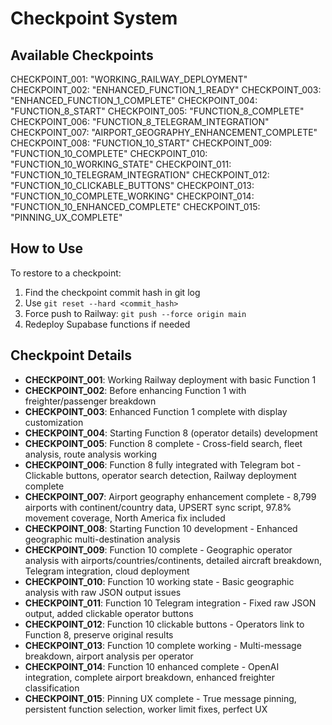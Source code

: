 # Checkpoint System

## Available Checkpoints

CHECKPOINT_001: "WORKING_RAILWAY_DEPLOYMENT"
CHECKPOINT_002: "ENHANCED_FUNCTION_1_READY" 
CHECKPOINT_003: "ENHANCED_FUNCTION_1_COMPLETE"
CHECKPOINT_004: "FUNCTION_8_START"
CHECKPOINT_005: "FUNCTION_8_COMPLETE"
CHECKPOINT_006: "FUNCTION_8_TELEGRAM_INTEGRATION"
CHECKPOINT_007: "AIRPORT_GEOGRAPHY_ENHANCEMENT_COMPLETE"
CHECKPOINT_008: "FUNCTION_10_START"
CHECKPOINT_009: "FUNCTION_10_COMPLETE"
CHECKPOINT_010: "FUNCTION_10_WORKING_STATE"
CHECKPOINT_011: "FUNCTION_10_TELEGRAM_INTEGRATION"
CHECKPOINT_012: "FUNCTION_10_CLICKABLE_BUTTONS"
CHECKPOINT_013: "FUNCTION_10_COMPLETE_WORKING"
CHECKPOINT_014: "FUNCTION_10_ENHANCED_COMPLETE"
CHECKPOINT_015: "PINNING_UX_COMPLETE"

## How to Use

To restore to a checkpoint:
1. Find the checkpoint commit hash in git log
2. Use `git reset --hard <commit_hash>`
3. Force push to Railway: `git push --force origin main`
4. Redeploy Supabase functions if needed

## Checkpoint Details

- **CHECKPOINT_001**: Working Railway deployment with basic Function 1
- **CHECKPOINT_002**: Before enhancing Function 1 with freighter/passenger breakdown  
- **CHECKPOINT_003**: Enhanced Function 1 complete with display customization
- **CHECKPOINT_004**: Starting Function 8 (operator details) development
- **CHECKPOINT_005**: Function 8 complete - Cross-field search, fleet analysis, route analysis working
- **CHECKPOINT_006**: Function 8 fully integrated with Telegram bot - Clickable buttons, operator search detection, Railway deployment complete
- **CHECKPOINT_007**: Airport geography enhancement complete - 8,799 airports with continent/country data, UPSERT sync script, 97.8% movement coverage, North America fix included
- **CHECKPOINT_008**: Starting Function 10 development - Enhanced geographic multi-destination analysis
- **CHECKPOINT_009**: Function 10 complete - Geographic operator analysis with airports/countries/continents, detailed aircraft breakdown, Telegram integration, cloud deployment
- **CHECKPOINT_010**: Function 10 working state - Basic geographic analysis with raw JSON output issues
- **CHECKPOINT_011**: Function 10 Telegram integration - Fixed raw JSON output, added clickable operator buttons
- **CHECKPOINT_012**: Function 10 clickable buttons - Operators link to Function 8, preserve original results
- **CHECKPOINT_013**: Function 10 complete working - Multi-message breakdown, airport analysis per operator
- **CHECKPOINT_014**: Function 10 enhanced complete - OpenAI integration, complete airport breakdown, enhanced freighter classification
- **CHECKPOINT_015**: Pinning UX complete - True message pinning, persistent function selection, worker limit fixes, perfect UX
